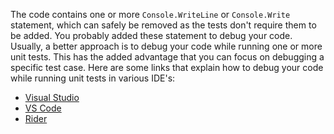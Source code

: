 The code contains one or more `Console.WriteLine` or `Console.Write` statement, which can safely be removed as the tests don't require them to be added. You probably added these statement to debug your code. Usually, a better approach is to debug your code while running one or more unit tests. This has the added advantage that you can focus on debugging a specific test case. Here are some links that explain how to debug your code while running unit tests in various IDE's:

- [Visual Studio](https://docs.microsoft.com/en-us/visualstudio/test/run-unit-tests-with-test-explorer?view=vs-2019)
- [VS Code](https://github.com/OmniSharp/omnisharp-vscode/wiki/How-to-run-and-debug-unit-tests)
- [Rider](https://www.jetbrains.com/help/rider/Unit_Testing__Index.html)
